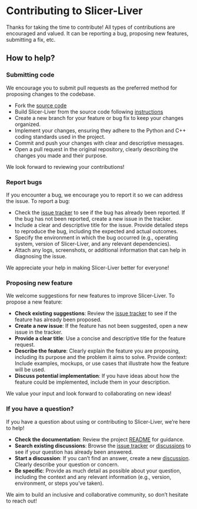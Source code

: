 # Contributing to Slicer-Liver

Thanks for taking the time to contribute! All types of contributions are encouraged and valued. It can be reporting a bug, proposing new features, submitting a fix, etc.

## How to help?

### Submitting code

We encourage you to submit pull requests as the preferred method for proposing changes to the codebase.
- Fork the [source code](https://github.com/ALive-research/Slicer-Liver)
- Build Slicer-Liver from the source code following [instructions](https://github.com/ALive-research/Slicer-Liver?tab=readme-ov-file#developers)
- Create a new branch for your feature or bug fix to keep your changes organized.
- Implement your changes, ensuring they adhere to the Python and C++ coding standards used in the project.
- Commit and push your changes with clear and descriptive messages.
- Open a pull request in the original repository, clearly describing the changes you made and their purpose.

We look forward to reviewing your contributions!

### Report bugs

If you encounter a bug, we encourage you to report it so we can address the issue. To report a bug:

- Check the [issue tracker](https://github.com/ALive-research/Slicer-Liver/issues) to see if the bug has already been reported. If the bug has not been reported, create a new issue in the tracker.
- Include a clear and descriptive title for the issue.
Provide detailed steps to reproduce the bug, including the expected and actual outcomes.
- Specify the environment in which the bug occurred (e.g., operating system, version of Slicer-Liver, and any relevant dependencies).
- Attach any logs, screenshots, or additional information that can help in diagnosing the issue.

We appreciate your help in making Slicer-Liver better for everyone!

### Proposing new feature

We welcome suggestions for new features to improve Slicer-Liver. To propose a new feature:

- **Check existing suggestions**: Review the [issue tracker](https://github.com/ALive-research/Slicer-Liver/issues) to see if the feature has already been proposed.
- **Create a new issue**: If the feature has not been suggested, open a new issue in the tracker.
- **Provide a clear title**: Use a concise and descriptive title for the feature request.
- **Describe the feature**: Clearly explain the feature you are proposing, including its purpose and the problem it aims to solve.
Provide context: Include examples, mockups, or use cases that illustrate how the feature will be used.
- **Discuss potential implementation**: If you have ideas about how the feature could be implemented, include them in your description.

We value your input and look forward to collaborating on new ideas!

### If you have a question?

If you have a question about using or contributing to Slicer-Liver, we’re here to help!

- **Check the documentation**: Review the project [README](README.md) for guidance.
- **Search existing discussions**: Browse the [issue tracker](https://github.com/ALive-research/Slicer-Liver/issues) or [discussions](https://github.com/ALive-research/Slicer-Liver/discussions) to see if your question has already been answered.
- **Start a discussion**: If you can’t find an answer, create a new [discussion](https://github.com/ALive-research/Slicer-Liver/discussions). Clearly describe your question or concern.
- **Be specific**: Provide as much detail as possible about your question, including the context and any relevant information (e.g., version, environment, or steps you’ve taken).

We aim to build an inclusive and collaborative community, so don’t hesitate to reach out!

